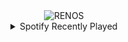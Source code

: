 <div align="center">
<picture>
    <source media="(prefers-color-scheme: dark)" srcset="https://i.ibb.co/67MWGCTN/output-gif.gif">
    <source media="(prefers-color-scheme: light)" srcset="https://i.ibb.co/67MWGCTN/output-gif.gif">
    <img alt="RENOS" src="https://i.ibb.co/67MWGCTN/output-gif.gif">
</picture>
<details>
<summary>Spotify Recently Played</summary>
<img src="https://spotify-recently-played-readme.vercel.app/api?user=31d6d6zerc5ct6kck32na2ozsqf4&unique=1&width=400" alt="Spotify" />
</details>
</div>

<!-- Image deletion URL: https://ibb.co/NdvyfBJ7/9b8481103fc74c35340f7ec7335ae1bb -->